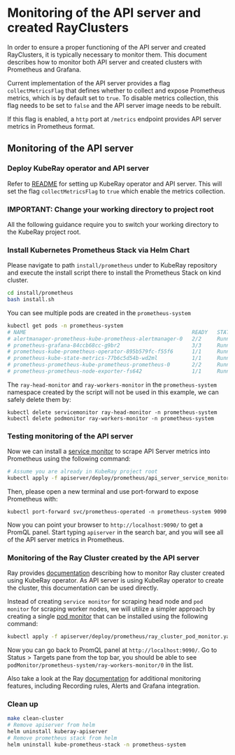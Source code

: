 # Monitoring of the API server and created RayClusters

In order to ensure a proper functioning of the API server and created RayClusters, it is
typically necessary to monitor them. This document describes how to monitor both API
server and created clusters with Prometheus and Grafana.

Current implementation of the API server provides a flag `collectMetricsFlag` that defines whether to collect and
expose Prometheus metrics, which is by default set to `true`. To disable metrics collection, this flag needs to
be set to `false` and the API server image needs to be rebuilt.

If this flag is enabled, a `http` port at `/metrics` endpoint provides API server metrics in Prometheus format.

## Monitoring of the API server

### Deploy KubeRay operator and API server

Refer to [README](README.md) for setting up KubeRay operator and API server. This will
set the flag `collectMetricsFlag` to `true` which enable the metrics collection.

### IMPORTANT: Change your working directory to project root

All the following guidance require you to switch your working directory to the KubeRay
project root.

### Install Kubernetes Prometheus Stack via Helm Chart

Please navigate to path `install/prometheus` under to KubeRay repository and execute the
install script there to install the Prometheus Stack on kind cluster.

```sh
cd install/prometheus
bash install.sh
```

You can see multiple pods are created in the `prometheus-system`

```sh
kubectl get pods -n prometheus-system
# NAME                                                     READY   STATUS            RESTARTS   AGE
# alertmanager-prometheus-kube-prometheus-alertmanager-0   2/2     Running   0          2m7s
# prometheus-grafana-84ccb68cc-g9br2                       3/3     Running   0          2m22s
# prometheus-kube-prometheus-operator-895b579fc-f55f6      1/1     Running   0          2m22s
# prometheus-kube-state-metrics-77b6c5d54b-wd2ml           1/1     Running   0          2m22s
# prometheus-prometheus-kube-prometheus-prometheus-0       2/2     Running   0          2m7s
# prometheus-prometheus-node-exporter-fs642                1/1     Running   0          2m22s
```

The `ray-head-monitor` and `ray-workers-monitor` in the `prometheus-system` namespace
created by the script will not be used in this example, we can safely delete them by:

```shell
kubectl delete servicemonitor ray-head-monitor -n prometheus-system
kubectl delete podmonitor ray-workers-monitor -n prometheus-system
```

### Testing monitoring of the API server

Now we can install a [service monitor](deploy/prometheus/api_server_service_monitor.yaml) to scrape API Server metrics into
Prometheus using the following command:

```sh
# Assume you are already in KubeRay project root
kubectl apply -f apiserver/deploy/prometheus/api_server_service_monitor.yaml
```

Then, please open a new terminal and use port-forward to expose Prometheus with:

```shell
kubectl port-forward svc/prometheus-operated -n prometheus-system 9090
```

Now you can point your browser to `http://localhost:9090/` to get a PromQL panel. Start
typing `apiserver` in the search bar, and you will see all of the API server metrics in
Prometheus.

### Monitoring of the Ray Cluster created by the API server

Ray provides
[documentation](https://docs.ray.io/en/master/cluster/kubernetes/k8s-ecosystem/prometheus-grafana.html#kuberay-prometheus-grafana)
describing how to monitor Ray cluster created using KubeRay operator. As API server is
using KubeRay operator to create the cluster, this documentation can be used directly.

Instead of creating `service monitor` for scraping head node and `pod monitor` for
scraping worker nodes, we will utilize a simpler approach by creating a single [pod
monitor](deploy/prometheus/ray_cluster_pod_monitor.yaml) that can be installed using the
following command:

```sh
kubectl apply -f apiserver/deploy/prometheus/ray_cluster_pod_monitor.yaml
```

Now you can go back to PromQL panel at `http://localhost:9090/`. Go to Status > Targets
pane from the top bar, you should be able to see `podMonitor/prometheus-system/ray-workers-monitor/0` in the list.

Also take a look at the Ray [documentation](https://docs.ray.io/en/master/cluster/kubernetes/k8s-ecosystem/prometheus-grafana.html#kuberay-prometheus-grafana)
for additional monitoring features, including Recording rules, Alerts and Grafana integration.

### Clean up

```sh
make clean-cluster
# Remove apiserver from helm
helm uninstall kuberay-apiserver
# Remove prometheus stack from helm
helm uninstall kube-prometheus-stack -n prometheus-system
```

